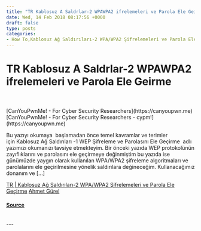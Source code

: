 ```yaml
---
title: "TR Kablosuz A Saldrlar-2 WPAWPA2 ifrelemeleri ve Parola Ele Geirme"
date: Wed, 14 Feb 2018 08:17:56 +0000
draft: false
type: posts
categories: 
- How To,Kablosuz Ağ Saldırıları-2 WPA/WPA2 Şifrelemeleri ve Parola Ele Geçirme wifi hacking,wifi pentest,wpa,wpa2
---
```

# TR Kablosuz A Saldrlar-2 WPAWPA2 ifrelemeleri ve Parola Ele Geirme

<br/>

<br/>
[CanYouPwnMe! - For Cyber Security Researchers](https://canyoupwn.me) [CanYouPwnMe! - For Cyber Security Researchers - cypm!](https://canyoupwn.me)

Bu yazıyı okumaya  başlamadan önce temel kavramlar ve terimler için Kablosuz Ağ Saldırıları -1 WEP Şifreleme ve Parolasını Ele Geçirme  adlı yazımızı okumanızı tavsiye etmekteyim. Bir önceki yazıda WEP protokolünün zayıflıklarını ve parolasını ele geçirmeye değinmiştim bu yazıda ise günümüzde yaygın olarak kullanılan WPA/WPA2 şifreleme algoritmaları ve parolalarını ele geçirilmesine yönelik saldırılara değineceğim. Kullanacağımız donanım ve \[…\]

[TR | Kablosuz Ağ Saldırıları-2 WPA/WPA2 Şifrelemeleri ve Parola Ele Geçirme](https://canyoupwn.me/tr-kablosuz-ag-saldirilari-2-wpa-wpa2-sifrelemeleri-parola-ele-gecirme/) [Ahmet Gürel](https://canyoupwn.me/author/ahmetgurel/)

#### [Source](https://canyoupwn.me/tr-kablosuz-ag-saldirilari-2-wpa-wpa2-sifrelemeleri-parola-ele-gecirme/)

<br/>
---
